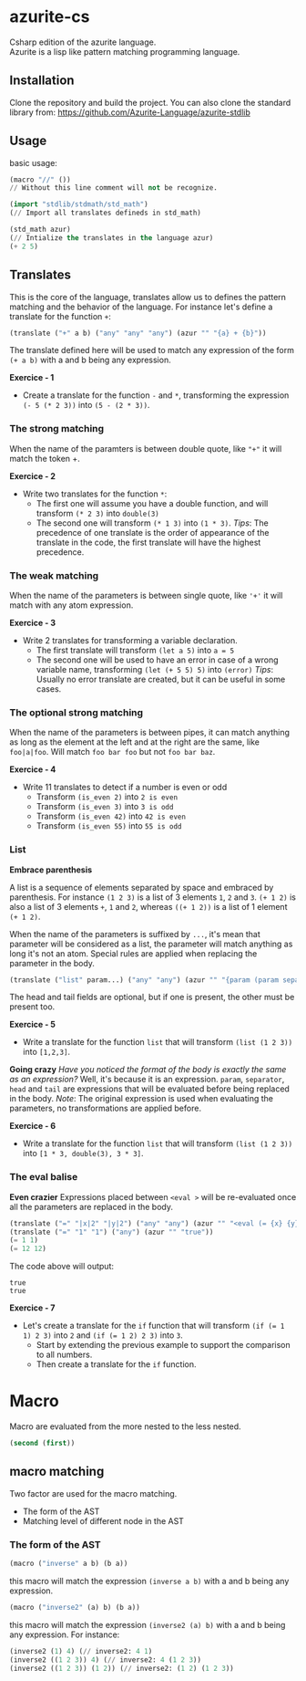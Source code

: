 # azurite-cs
Csharp edition of the azurite language.\
Azurite is a lisp like pattern matching programming language.

## Installation
Clone the repository and build the project.
You can also clone the standard library from: https://github.com/Azurite-Language/azurite-stdlib

## Usage
basic usage:
```lisp
(macro "//" ())
// Without this line comment will not be recognize.

(import "stdlib/stdmath/std_math")
(// Import all translates defineds in std_math)

(std_math azur)
(// Intialize the translates in the language azur)
(+ 2 5)
```

## Translates
This is the core of the language, translates allow us to defines the pattern matching and the behavior of the language. For instance let's define a translate for the function `+`:
```lisp
(translate ("+" a b) ("any" "any" "any") (azur "" "{a} + {b}"))
```

The translate defined here will be used to match any expression of the form `(+ a b)` with a and b being any expression.

**Exercice - 1**
- Create a translate for the function `-` and `*`, transforming the expression `(- 5 (* 2 3))` into `(5 - (2 * 3))`.


### The strong matching
When the name of the paramters is between double quote, like `"+"` it will match the token +.

**Exercice - 2**
- Write two translates for the function `*`:
    - The first one will assume you have a double function, and will transform `(* 2 3)` into `double(3)`
    - The second one will transform `(* 1 3)` into `(1 * 3)`.
*Tips*: The precedence of one translate is the order of appearance of the translate in the code, the first translate will have the highest precedence.

### The weak matching
When the name of the parameters is between single quote, like `'+'` it will match with any atom expression.

**Exercice - 3**
- Write 2 translates for transforming a variable declaration.
    - The first translate will transform `(let a 5)` into `a = 5`
    - The second one will be used to have an error in case of a wrong variable name, transforming `(let (+ 5 5) 5)` into `(error)`
*Tips*: Usually no error translate are created, but it can be useful in some cases.

### The optional strong matching
When the name of the parameters is between pipes, it can match anything as long as the element at the left and at the right are the same, like `foo|a|foo`. Will match `foo bar foo` but not `foo bar baz`.


**Exercice - 4**
- Write 11 translates to detect if a number is even or odd
    - Transform `(is_even 2)` into `2 is even`
    - Transform `(is_even 3)` into `3 is odd`
    - Transform `(is_even 42)` into `42 is even`
    - Transform `(is_even 55)` into `55 is odd`


### List
__Embrace parenthesis__

A list is a sequence of elements separated by space and embraced by parenthesis. For instance `(1 2 3)` is a list of 3 elements `1`, `2` and `3`. `(+ 1 2)` is also a list of 3 elements `+`, `1` and `2`, whereas `((+ 1 2))` is a list of 1 element `(+ 1 2)`.

When the name of the parameters is suffixed by `...`, it's mean that parameter will be considered as a list, the parameter will match anything as long it's not an atom. Special rules are applied when replacing the parameter in the body.

```lisp
(translate ("list" param...) ("any" "any") (azur "" "{param (param separator head tail)}"))
```
The head and tail fields are optional, but if one is present, the other must be present too.

**Exercice - 5**
- Write a translate for the function `list` that will transform `(list (1 2 3))` into `[1,2,3]`.


__Going crazy__
_Have you noticed the format of the body is exactly the same as an expression?_
Well, it's because it is an expression. `param`, `separator`, `head` and `tail` are expressions that will be evaluated before being replaced in the body.
_Note_: The original expression is used when evaluating the parameters, no transformations are applied before.

**Exercice - 6**
- Write a translate for the function `list` that will transform `(list (1 2 3))` into `[1 * 3, double(3), 3 * 3]`.

### The eval balise
__Even crazier__
Expressions placed between `<eval >` will be re-evaluated once all the parameters are replaced in the body.

```lisp
(translate ("=" "|x|2" "|y|2") ("any" "any") (azur "" "<eval (= {x} {y})>"))
(translate ("=" "1" "1") ("any") (azur "" "true"))
(= 1 1)
(= 12 12)
```
The code above will output:
```
true
true
```

**Exercice - 7**
- Let's create a translate for the `if` function that will transform `(if (= 1 1) 2 3)` into `2` and `(if (= 1 2) 2 3)` into `3`.
    - Start by extending the previous example to support the comparison to all numbers.
    - Then create a translate for the `if` function.




# Macro
Macro are evaluated from the more nested to the less nested.
```lisp
(second (first))
```
## macro matching
Two factor are used for the macro matching.
* The form of the AST
* Matching level of different node in the AST

### The form of the AST
```lisp
(macro ("inverse" a b) (b a))
```
this macro will match the expression `(inverse a b)` with a and b being any expression.
```lisp
(macro ("inverse2" (a) b) (b a))
```
this macro will match the expression `(inverse2 (a) b)` with a and b being any expression.
For instance:
```lisp
(inverse2 (1) 4) (// inverse2: 4 1)
(inverse2 ((1 2 3)) 4) (// inverse2: 4 (1 2 3))
(inverse2 ((1 2 3)) (1 2)) (// inverse2: (1 2) (1 2 3))
```
